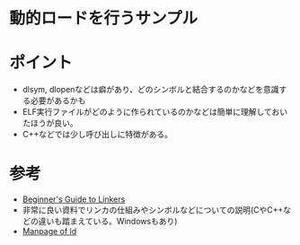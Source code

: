 # 動的ロードを行うサンプル

# ポイント
- dlsym, dlopenなどは癖があり、どのシンボルと結合するのかなどを意識する必要があるかも
 - ELF実行ファイルがどのように作られているのかなどは簡単に理解しておいたほうが良い。
- C++などでは少し呼び出しに特徴がある。

# 参考
- [Beginner's Guide to Linkers](http://www.lurklurk.org/linkers/linkers.html)
 - 非常に良い資料でリンカの仕組みやシンボルなどについての説明(CやC++などの違いも踏まえている。Windowsもあり)
- [Manpage of ld](https://linuxjm.osdn.jp/html/GNU_binutils/man1/ld.1.html)
